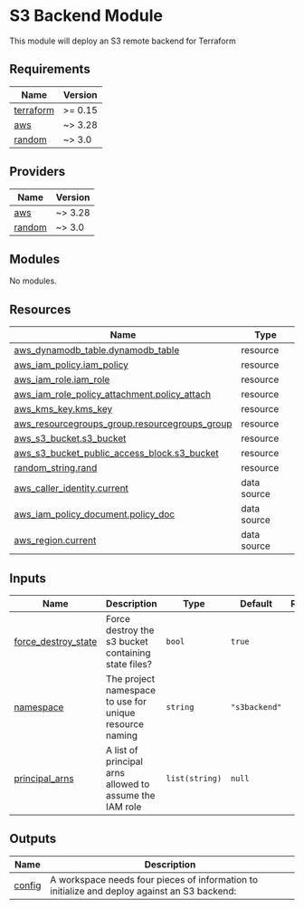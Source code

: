# S3 Backend Module

This module will deploy an S3 remote backend for Terraform

<!-- BEGIN_TF_DOCS -->
## Requirements

| Name | Version |
|------|---------|
| <a name="requirement_terraform"></a> [terraform](#requirement\_terraform) | >= 0.15 |
| <a name="requirement_aws"></a> [aws](#requirement\_aws) | ~> 3.28 |
| <a name="requirement_random"></a> [random](#requirement\_random) | ~> 3.0 |

## Providers

| Name | Version |
|------|---------|
| <a name="provider_aws"></a> [aws](#provider\_aws) | ~> 3.28 |
| <a name="provider_random"></a> [random](#provider\_random) | ~> 3.0 |

## Modules

No modules.

## Resources

| Name | Type |
|------|------|
| [aws_dynamodb_table.dynamodb_table](https://registry.terraform.io/providers/hashicorp/aws/latest/docs/resources/dynamodb_table) | resource |
| [aws_iam_policy.iam_policy](https://registry.terraform.io/providers/hashicorp/aws/latest/docs/resources/iam_policy) | resource |
| [aws_iam_role.iam_role](https://registry.terraform.io/providers/hashicorp/aws/latest/docs/resources/iam_role) | resource |
| [aws_iam_role_policy_attachment.policy_attach](https://registry.terraform.io/providers/hashicorp/aws/latest/docs/resources/iam_role_policy_attachment) | resource |
| [aws_kms_key.kms_key](https://registry.terraform.io/providers/hashicorp/aws/latest/docs/resources/kms_key) | resource |
| [aws_resourcegroups_group.resourcegroups_group](https://registry.terraform.io/providers/hashicorp/aws/latest/docs/resources/resourcegroups_group) | resource |
| [aws_s3_bucket.s3_bucket](https://registry.terraform.io/providers/hashicorp/aws/latest/docs/resources/s3_bucket) | resource |
| [aws_s3_bucket_public_access_block.s3_bucket](https://registry.terraform.io/providers/hashicorp/aws/latest/docs/resources/s3_bucket_public_access_block) | resource |
| [random_string.rand](https://registry.terraform.io/providers/hashicorp/random/latest/docs/resources/string) | resource |
| [aws_caller_identity.current](https://registry.terraform.io/providers/hashicorp/aws/latest/docs/data-sources/caller_identity) | data source |
| [aws_iam_policy_document.policy_doc](https://registry.terraform.io/providers/hashicorp/aws/latest/docs/data-sources/iam_policy_document) | data source |
| [aws_region.current](https://registry.terraform.io/providers/hashicorp/aws/latest/docs/data-sources/region) | data source |

## Inputs

| Name | Description | Type | Default | Required |
|------|-------------|------|---------|:--------:|
| <a name="input_force_destroy_state"></a> [force\_destroy\_state](#input\_force\_destroy\_state) | Force destroy the s3 bucket containing state files? | `bool` | `true` | no |
| <a name="input_namespace"></a> [namespace](#input\_namespace) | The project namespace to use for unique resource naming | `string` | `"s3backend"` | no |
| <a name="input_principal_arns"></a> [principal\_arns](#input\_principal\_arns) | A list of principal arns allowed to assume the IAM role | `list(string)` | `null` | no |

## Outputs

| Name | Description |
|------|-------------|
| <a name="output_config"></a> [config](#output\_config) | A workspace needs four pieces of information to initialize and deploy against an S3 backend: |
<!-- END_TF_DOCS -->